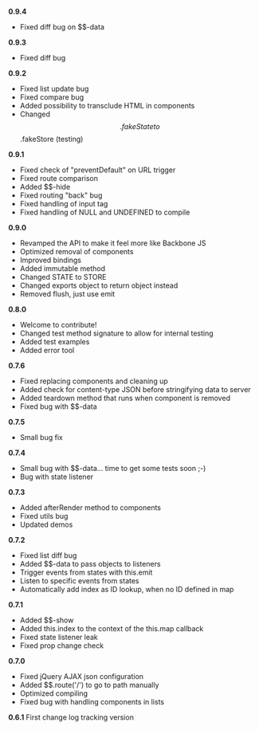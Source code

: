**0.9.4**
- Fixed diff bug on $$-data

**0.9.3**
- Fixed diff bug

**0.9.2**
- Fixed list update bug
- Fixed compare bug
- Added possibility to transclude HTML in components
- Changed $$.fakeState to $$.fakeStore (testing)

**0.9.1**
- Fixed check of "preventDefault" on URL trigger
- Fixed route comparison
- Added $$-hide
- Fixed routing "back" bug
- Fixed handling of input tag
- Fixed handling of NULL and UNDEFINED to compile

**0.9.0**
- Revamped the API to make it feel more like Backbone JS
- Optimized removal of components
- Improved bindings
- Added immutable method
- Changed STATE to STORE
- Changed exports object to return object instead
- Removed flush, just use emit

**0.8.0**
- Welcome to contribute!
- Changed test method signature to allow for internal testing
- Added test examples
- Added error tool

**0.7.6**
- Fixed replacing components and cleaning up
- Added check for content-type JSON before stringifying data to server
- Added teardown method that runs when component is removed
- Fixed bug with $$-data

**0.7.5**
- Small bug fix

**0.7.4**
- Small bug with $$-data... time to get some tests soon ;-)
- Bug with state listener

**0.7.3**
- Added afterRender method to components
- Fixed utils bug
- Updated demos

**0.7.2**
- Fixed list diff bug
- Added $$-data to pass objects to listeners
- Trigger events from states with this.emit
- Listen to specific events from states
- Automatically add index as ID lookup, when no ID defined in map

**0.7.1**
- Added $$-show
- Added this.index to the context of the this.map callback
- Fixed state listener leak
- Fixed prop change check

**0.7.0**
- Fixed jQuery AJAX json configuration
- Added $$.route('/') to go to path manually
- Optimized compiling
- Fixed bug with handling components in lists

**0.6.1**
First change log tracking version